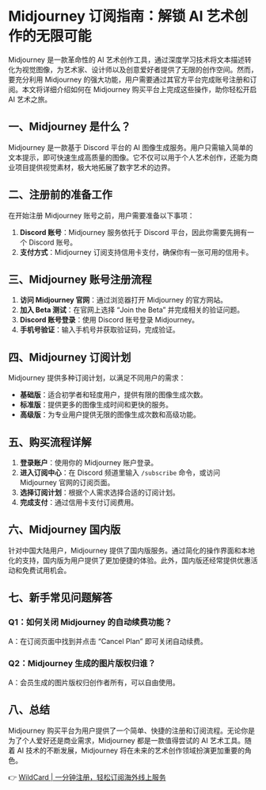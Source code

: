 # Midjourney 订阅指南：解锁 AI 艺术创作的无限可能

Midjourney 是一款革命性的 AI 艺术创作工具，通过深度学习技术将文本描述转化为视觉图像，为艺术家、设计师以及创意爱好者提供了无限的创作空间。然而，要充分利用 Midjourney 的强大功能，用户需要通过其官方平台完成账号注册和订阅。本文将详细介绍如何在 Midjourney 购买平台上完成这些操作，助你轻松开启 AI 艺术之旅。

## 一、Midjourney 是什么？

Midjourney 是一款基于 Discord 平台的 AI 图像生成服务。用户只需输入简单的文本提示，即可快速生成高质量的图像。它不仅可以用于个人艺术创作，还能为商业项目提供视觉素材，极大地拓展了数字艺术的边界。

## 二、注册前的准备工作

在开始注册 Midjourney 账号之前，用户需要准备以下事项：

1. **Discord 账号**：Midjourney 服务依托于 Discord 平台，因此你需要先拥有一个 Discord 账号。
2. **支付方式**：Midjourney 订阅支持信用卡支付，确保你有一张可用的信用卡。

## 三、Midjourney 账号注册流程

1. **访问 Midjourney 官网**：通过浏览器打开 Midjourney 的官方网站。
2. **加入 Beta 测试**：在官网上选择 “Join the Beta” 并完成相关的验证问题。
3. **Discord 账号登录**：使用 Discord 账号登录 Midjourney。
4. **手机号验证**：输入手机号并获取验证码，完成验证。

## 四、Midjourney 订阅计划

Midjourney 提供多种订阅计划，以满足不同用户的需求：

- **基础版**：适合初学者和轻度用户，提供有限的图像生成次数。
- **标准版**：提供更多的图像生成时间和更快的服务。
- **高级版**：为专业用户提供无限的图像生成次数和高级功能。

## 五、购买流程详解

1. **登录账户**：使用你的 Midjourney 账户登录。
2. **进入订阅中心**：在 Discord 频道里输入 `/subscribe` 命令，或访问 Midjourney 官网的订阅页面。
3. **选择订阅计划**：根据个人需求选择合适的订阅计划。
4. **完成支付**：通过信用卡支付订阅费用。

## 六、Midjourney 国内版

针对中国大陆用户，Midjourney 提供了国内版服务。通过简化的操作界面和本地化的支持，国内版为用户提供了更加便捷的体验。此外，国内版还经常提供优惠活动和免费试用机会。

## 七、新手常见问题解答

### Q1：如何关闭 Midjourney 的自动续费功能？
A：在订阅页面中找到并点击 “Cancel Plan” 即可关闭自动续费。

### Q2：Midjourney 生成的图片版权归谁？
A：会员生成的图片版权归创作者所有，可以自由使用。

## 八、总结

Midjourney 购买平台为用户提供了一个简单、快捷的注册和订阅流程。无论你是为了个人爱好还是商业需求，Midjourney 都是一款值得尝试的 AI 艺术工具。随着 AI 技术的不断发展，Midjourney 将在未来的艺术创作领域扮演更加重要的角色。

👉 [WildCard | 一分钟注册，轻松订阅海外线上服务](https://bbtdd.com/WildCard)